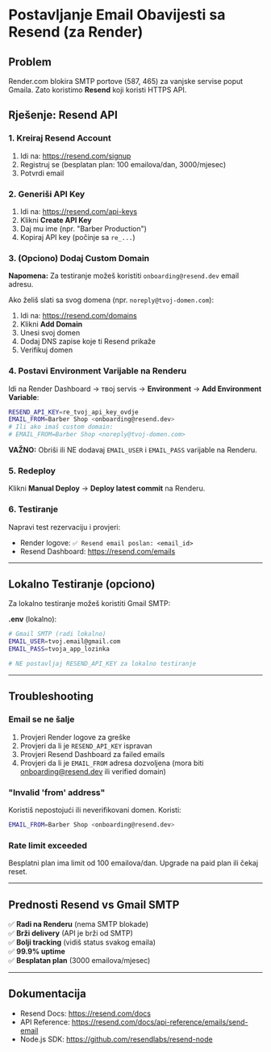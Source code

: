 # Postavljanje Email Obavijesti sa Resend (za Render)

## Problem
Render.com blokira SMTP portove (587, 465) za vanjske servise poput Gmaila. Zato koristimo **Resend** koji koristi HTTPS API.

## Rješenje: Resend API

### 1. Kreiraj Resend Account
1. Idi na: https://resend.com/signup
2. Registruj se (besplatan plan: 100 emailova/dan, 3000/mjesec)
3. Potvrdi email

### 2. Generiši API Key
1. Idi na: https://resend.com/api-keys
2. Klikni **Create API Key**
3. Daj mu ime (npr. "Barber Production")
4. Kopiraj API key (počinje sa `re_...`)

### 3. (Opciono) Dodaj Custom Domain
**Napomena:** Za testiranje možeš koristiti `onboarding@resend.dev` email adresu.

Ako želiš slati sa svog domena (npr. `noreply@tvoj-domen.com`):
1. Idi na: https://resend.com/domains
2. Klikni **Add Domain**
3. Unesi svoj domen
4. Dodaj DNS zapise koje ti Resend prikaže
5. Verifikuj domen

### 4. Postavi Environment Varijable na Renderu

Idi na Render Dashboard → твој servis → **Environment** → **Add Environment Variable**:

```bash
RESEND_API_KEY=re_tvoj_api_key_ovdje
EMAIL_FROM=Barber Shop <onboarding@resend.dev>
# Ili ako imaš custom domain:
# EMAIL_FROM=Barber Shop <noreply@tvoj-domen.com>
```

**VAŽNO:** Obriši ili NE dodavaj `EMAIL_USER` i `EMAIL_PASS` varijable na Renderu.

### 5. Redeploy

Klikni **Manual Deploy** → **Deploy latest commit** na Renderu.

### 6. Testiranje

Napravi test rezervaciju i provjeri:
- Render logove: `✅ Resend email poslan: <email_id>`
- Resend Dashboard: https://resend.com/emails

---

## Lokalno Testiranje (opciono)

Za lokalno testiranje možeš koristiti Gmail SMTP:

**.env** (lokalno):
```bash
# Gmail SMTP (radi lokalno)
EMAIL_USER=tvoj.email@gmail.com
EMAIL_PASS=tvoja_app_lozinka

# NE postavljaj RESEND_API_KEY za lokalno testiranje
```

---

## Troubleshooting

### Email se ne šalje
1. Provjeri Render logove za greške
2. Provjeri da li je `RESEND_API_KEY` ispravan
3. Provjeri Resend Dashboard za failed emails
4. Provjeri da li je `EMAIL_FROM` adresa dozvoljena (mora biti onboarding@resend.dev ili verified domain)

### "Invalid 'from' address"
Koristiš nepostojući ili neverifikovani domen. Koristi:
```bash
EMAIL_FROM=Barber Shop <onboarding@resend.dev>
```

### Rate limit exceeded
Besplatni plan ima limit od 100 emailova/dan. Upgrade na paid plan ili čekaj reset.

---

## Prednosti Resend vs Gmail SMTP

✅ **Radi na Renderu** (nema SMTP blokade)  
✅ **Brži delivery** (API je brži od SMTP)  
✅ **Bolji tracking** (vidiš status svakog emaila)  
✅ **99.9% uptime**  
✅ **Besplatan plan** (3000 emailova/mjesec)

---

## Dokumentacija

- Resend Docs: https://resend.com/docs
- API Reference: https://resend.com/docs/api-reference/emails/send-email
- Node.js SDK: https://github.com/resendlabs/resend-node
